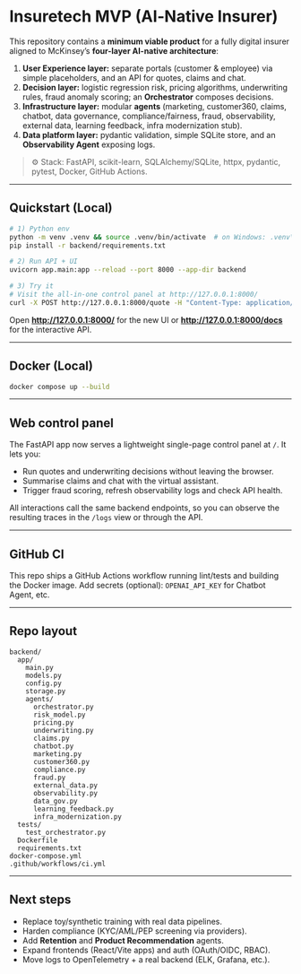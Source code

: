 # Insuretech MVP (AI‑Native Insurer)

This repository contains a **minimum viable product** for a fully digital insurer aligned to McKinsey’s **four-layer AI-native architecture**:

1) **User Experience layer:** separate portals (customer & employee) via simple placeholders, and an API for quotes, claims and chat.
2) **Decision layer:** logistic regression risk, pricing algorithms, underwriting rules, fraud anomaly scoring; an **Orchestrator** composes decisions.
3) **Infrastructure layer:** modular **agents** (marketing, customer360, claims, chatbot, data governance, compliance/fairness, fraud, observability, external data, learning feedback, infra modernization stub).
4) **Data platform layer:** pydantic validation, simple SQLite store, and an **Observability Agent** exposing logs.

> ⚙️ Stack: FastAPI, scikit-learn, SQLAlchemy/SQLite, httpx, pydantic, pytest, Docker, GitHub Actions.

---

## Quickstart (Local)

```bash
# 1) Python env
python -m venv .venv && source .venv/bin/activate  # on Windows: .venv\Scripts\activate
pip install -r backend/requirements.txt

# 2) Run API + UI
uvicorn app.main:app --reload --port 8000 --app-dir backend

# 3) Try it
# Visit the all-in-one control panel at http://127.0.0.1:8000/
curl -X POST http://127.0.0.1:8000/quote -H "Content-Type: application/json" -d '{"customer_id":"c1","age":30,"vehicle_value":15000,"prior_claims":0,"credit_score":680,"gender":"F"}'
```

Open **http://127.0.0.1:8000/** for the new UI or **http://127.0.0.1:8000/docs** for the interactive API.

---

## Docker (Local)

```bash
docker compose up --build
```

---

## Web control panel

The FastAPI app now serves a lightweight single-page control panel at `/`. It lets you:

- Run quotes and underwriting decisions without leaving the browser.
- Summarise claims and chat with the virtual assistant.
- Trigger fraud scoring, refresh observability logs and check API health.

All interactions call the same backend endpoints, so you can observe the resulting traces in the `/logs` view or through the API.

---

## GitHub CI

This repo ships a GitHub Actions workflow running lint/tests and building the Docker image. Add secrets (optional): `OPENAI_API_KEY` for Chatbot Agent, etc.

---

## Repo layout

```
backend/
  app/
    main.py
    models.py
    config.py
    storage.py
    agents/
      orchestrator.py
      risk_model.py
      pricing.py
      underwriting.py
      claims.py
      chatbot.py
      marketing.py
      customer360.py
      compliance.py
      fraud.py
      external_data.py
      observability.py
      data_gov.py
      learning_feedback.py
      infra_modernization.py
  tests/
    test_orchestrator.py
  Dockerfile
  requirements.txt
docker-compose.yml
.github/workflows/ci.yml
```

---

## Next steps

- Replace toy/synthetic training with real data pipelines.
- Harden compliance (KYC/AML/PEP screening via providers).
- Add **Retention** and **Product Recommendation** agents.
- Expand frontends (React/Vite apps) and auth (OAuth/OIDC, RBAC).
- Move logs to OpenTelemetry + a real backend (ELK, Grafana, etc.).
